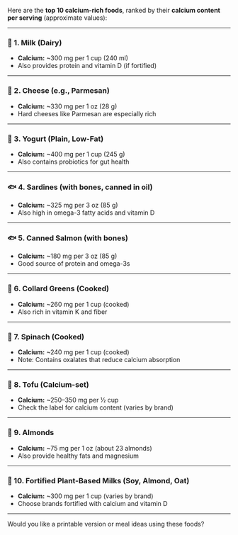 Here are the **top 10 calcium-rich foods**, ranked by their **calcium content per serving** (approximate values):

---

### 🥛 1. **Milk (Dairy)**

* **Calcium:** ~300 mg per 1 cup (240 ml)
* Also provides protein and vitamin D (if fortified)

---

### 🧀 2. **Cheese (e.g., Parmesan)**

* **Calcium:** ~330 mg per 1 oz (28 g)
* Hard cheeses like Parmesan are especially rich

---

### 🥣 3. **Yogurt (Plain, Low-Fat)**

* **Calcium:** ~400 mg per 1 cup (245 g)
* Also contains probiotics for gut health

---

### 🐟 4. **Sardines (with bones, canned in oil)**

* **Calcium:** ~325 mg per 3 oz (85 g)
* Also high in omega-3 fatty acids and vitamin D

---

### 🐟 5. **Canned Salmon (with bones)**

* **Calcium:** ~180 mg per 3 oz (85 g)
* Good source of protein and omega-3s

---

### 🌿 6. **Collard Greens (Cooked)**

* **Calcium:** ~260 mg per 1 cup (cooked)
* Also rich in vitamin K and fiber

---

### 🥬 7. **Spinach (Cooked)**

* **Calcium:** ~240 mg per 1 cup (cooked)
* Note: Contains oxalates that reduce calcium absorption

---

### 🫘 8. **Tofu (Calcium-set)**

* **Calcium:** ~250–350 mg per ½ cup
* Check the label for calcium content (varies by brand)

---

### 🥜 9. **Almonds**

* **Calcium:** ~75 mg per 1 oz (about 23 almonds)
* Also provide healthy fats and magnesium

---

### 🥣 10. **Fortified Plant-Based Milks (Soy, Almond, Oat)**

* **Calcium:** ~300 mg per 1 cup (varies by brand)
* Choose brands fortified with calcium and vitamin D

---

Would you like a printable version or meal ideas using these foods?

